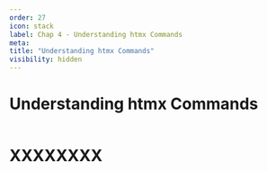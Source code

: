 ```yaml
---
order: 27
icon: stack
label: Chap 4 - Understanding htmx Commands
meta:
title: "Understanding htmx Commands"
visibility: hidden
---
```

# Understanding htmx Commands

![]()

# XXXXXXXX

